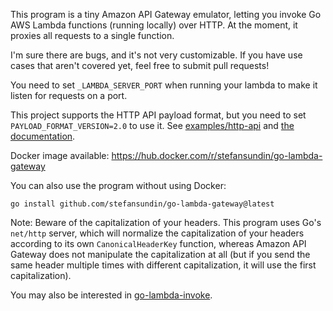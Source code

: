 This program is a tiny Amazon API Gateway emulator, letting you invoke Go AWS Lambda functions (running locally) over HTTP. At the moment, it proxies all requests to a single function.

I'm sure there are bugs, and it's not very customizable. If you have use cases that aren't covered yet, feel free to submit pull requests!

You need to set `_LAMBDA_SERVER_PORT` when running your lambda to make it listen for requests on a port.

This project supports the HTTP API payload format, but you need to set `PAYLOAD_FORMAT_VERSION=2.0` to use it. See [examples/http-api](examples/http-api) and [the documentation](https://docs.aws.amazon.com/apigateway/latest/developerguide/http-api-develop-integrations-lambda.html).

Docker image available: https://hub.docker.com/r/stefansundin/go-lambda-gateway

You can also use the program without using Docker:

```shell
go install github.com/stefansundin/go-lambda-gateway@latest
```

Note: Beware of the capitalization of your headers. This program uses Go's `net/http` server, which will normalize the capitalization of your headers according to its own `CanonicalHeaderKey` function, whereas Amazon API Gateway does not manipulate the capitalization at all (but if you send the same header multiple times with different capitalization, it will use the first capitalization).

You may also be interested in [go-lambda-invoke](https://github.com/stefansundin/go-lambda-invoke).
